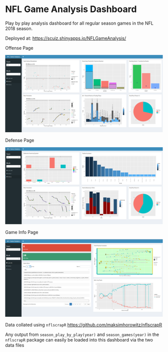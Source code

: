 # NFL Game Analysis Dashboard
Play by play analysis dashboard for all regular season games in the NFL 2018 season.

Deployed at:
https://scuiz.shinyapps.io/NFLGameAnalysis/

Offense Page

<img src="offensePage.png" width = "1000">

Defense Page

<img src="defensePage.png" width = "1000">

Game Info Page

<img src="gamePage.png" width = "1000">

Data collated using ```nflscrapR```
https://github.com/maksimhorowitz/nflscrapR

Any output from ``` season_play_by_play(year) ``` and ``` season_games(year) ``` in the ```nflscrapR``` package can easily be loaded into this dashboard via the two data files
